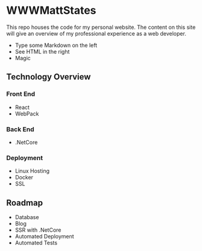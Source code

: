 # WWWMattStates

This repo houses the code for my personal website. The content on this site will give an overview of my professional experience as a web developer.

  - Type some Markdown on the left
  - See HTML in the right
  - Magic

## Technology Overview

### Front End
- React
- WebPack
### Back End
- .NetCore
### Deployment
- Linux Hosting
- Docker
- SSL

## Roadmap
- Database
- Blog
- SSR with .NetCore
- Automated Deployment
- Automated Tests